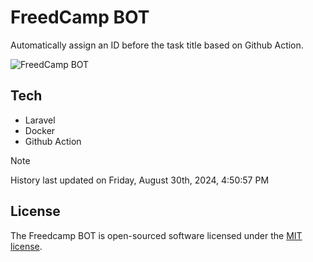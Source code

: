 # FreedCamp BOT

Automatically assign an ID before the task title based on Github Action.

![FreedCamp BOT](https://repository-images.githubusercontent.com/737932867/7d34798b-2680-471c-b089-a78a718d3d6a)

## Tech

- Laravel
- Docker
- Github Action

> [!NOTE]  
> History last updated on Friday, August 30th, 2024, 4:50:57 PM

## License

The Freedcamp BOT is open-sourced software licensed under the [MIT license](https://opensource.org/licenses/MIT).
